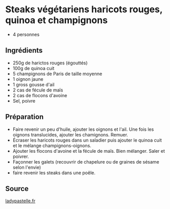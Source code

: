 # Steaks végétariens haricots rouges, quinoa et champignons

- 4 personnes

## Ingrédients

- 250g de harictos rouges (égouttés)
- 100g de quinoa cuit
- 5 champignons de Paris de taille moyenne
- 1 oignon jaune
- 1 gross gousse d'ail
- 2 cas de fécule de maïs
- 2 cas de flocons d'avoine
- Sel, poivre

## Préparation

- Faire revenir un peu d'huile, ajouter les oignons et l'ail. Une fois les oignons translucides, ajouter les chamignons. Remuer.
- Écraser les haricots rouges dans un saladier puis ajouter le quinoa cuit et le mélange champignons-oignons.
- Ajouter les flocons d'avoine et la fécule de maïs. Bien mélanger. Saler et poivrer.
- Façonner les galets (recouvrir de chapelure ou de graines de sésame selon l'envie)
- faire revenir les steaks dans une poêle.

## Source

[ladypastelle.fr](http://ladypastelle.fr/2015/06/14/burgers-garnis-de-steaks-de-haricots-rouges-quinoa-et-champignons)
